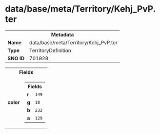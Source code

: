 <h1>data/base/meta/Territory/Kehj_PvP.ter</h1><table><tr><th colspan="100%">Metadata</th></tr><tr><td><b>Name</b></td><td>data/base/meta/Territory/Kehj_PvP.ter</td></tr><tr><td><b>Type</b></td><td>TerritoryDefinition</td></tr><tr><td><b>SNO ID</b></td><td>701928</td></tr></table>

<table><tr><th colspan="100%">Fields</th></tr><tr><td><b>color</b></td><td><table><tr><th colspan="100%">Fields</th></tr><tr><td><b>r</b></td><td><code>149</code></td></tr><tr><td><b>g</b></td><td><code>18</code></td></tr><tr><td><b>b</b></td><td><code>232</code></td></tr><tr><td><b>a</b></td><td><code>129</code></td></tr></table>

</td></tr></table>

